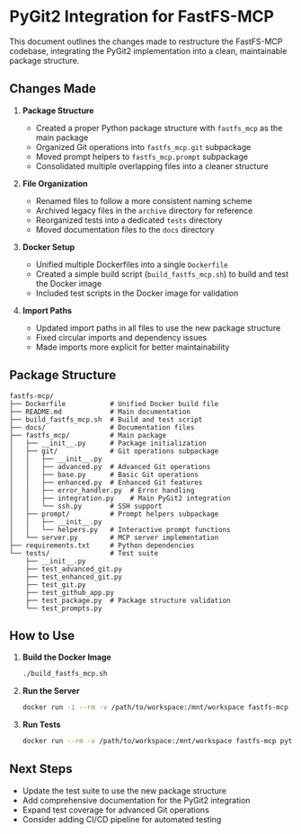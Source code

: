 # PyGit2 Integration for FastFS-MCP

This document outlines the changes made to restructure the FastFS-MCP codebase, integrating the PyGit2 implementation into a clean, maintainable package structure.

## Changes Made

1. **Package Structure**
   - Created a proper Python package structure with `fastfs_mcp` as the main package
   - Organized Git operations into `fastfs_mcp.git` subpackage
   - Moved prompt helpers to `fastfs_mcp.prompt` subpackage
   - Consolidated multiple overlapping files into a cleaner structure

2. **File Organization**
   - Renamed files to follow a more consistent naming scheme
   - Archived legacy files in the `archive` directory for reference
   - Reorganized tests into a dedicated `tests` directory
   - Moved documentation files to the `docs` directory

3. **Docker Setup**
   - Unified multiple Dockerfiles into a single `Dockerfile`
   - Created a simple build script (`build_fastfs_mcp.sh`) to build and test the Docker image
   - Included test scripts in the Docker image for validation

4. **Import Paths**
   - Updated import paths in all files to use the new package structure
   - Fixed circular imports and dependency issues
   - Made imports more explicit for better maintainability

## Package Structure

```
fastfs-mcp/
├── Dockerfile           # Unified Docker build file
├── README.md            # Main documentation
├── build_fastfs_mcp.sh  # Build and test script
├── docs/                # Documentation files
├── fastfs_mcp/          # Main package
│   ├── __init__.py      # Package initialization
│   ├── git/             # Git operations subpackage
│   │   ├── __init__.py
│   │   ├── advanced.py  # Advanced Git operations
│   │   ├── base.py      # Basic Git operations
│   │   ├── enhanced.py  # Enhanced Git features
│   │   ├── error_handler.py  # Error handling
│   │   ├── integration.py    # Main PyGit2 integration
│   │   └── ssh.py       # SSH support
│   ├── prompt/          # Prompt helpers subpackage
│   │   ├── __init__.py
│   │   └── helpers.py   # Interactive prompt functions
│   └── server.py        # MCP server implementation
├── requirements.txt     # Python dependencies
└── tests/               # Test suite
    ├── __init__.py
    ├── test_advanced_git.py
    ├── test_enhanced_git.py
    ├── test_git.py
    ├── test_github_app.py
    ├── test_package.py  # Package structure validation
    └── test_prompts.py
```

## How to Use

1. **Build the Docker Image**
   ```bash
   ./build_fastfs_mcp.sh
   ```

2. **Run the Server**
   ```bash
   docker run -i --rm -v /path/to/workspace:/mnt/workspace fastfs-mcp
   ```

3. **Run Tests**
   ```bash
   docker run --rm -v /path/to/workspace:/mnt/workspace fastfs-mcp python -m unittest discover tests
   ```

## Next Steps

- Update the test suite to use the new package structure
- Add comprehensive documentation for the PyGit2 integration
- Expand test coverage for advanced Git operations
- Consider adding CI/CD pipeline for automated testing
